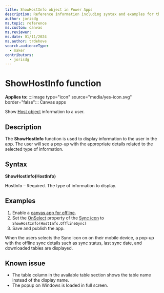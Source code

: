 ```yaml
---
title: ShowHostInfo object in Power Apps
description: Reference information including syntax and examples for the ShowHostInfo object in Power Apps.
author: jorisdg
ms.topic: reference
ms.custom: canvas
ms.reviewer: 
ms.date: 01/11/2024
ms.author: trdehove
search.audienceType: 
  - maker
contributors:
  - jorisdg
---
```

# ShowHostInfo function

**Applies to:** :::image type="icon" source="media/yes-icon.svg" border="false"::: Canvas apps 

Show [Host object](object-host.md) information to a user.

## Description

The **ShowHostInfo** function is used to display information to the user in the app. The user will see a pop-up with the appropriate details related to the selected type of information.     

## Syntax

**ShowHostInfo(HostInfo)**

HostInfo – Required. The type of information to display.

## Examples

1. Enable a [canvas app for offline](/power-apps/mobile/canvas-mobile-offline-overview).
1. Set the [OnSelect](/power-apps/maker/canvas-apps/controls/properties-core) property of the [Sync icon](/power-apps/maker/canvas-apps/controls/control-shapes-icons) to `ShowHostInfo(HostInfo.OfflineSync)`
1. Save and publish the app.

When the users selects the Sync icon on on their mobile device, a pop-up with the offline sync details such as sync status, last sync date, and downloaded tables are displayed. 

## Known issue
- The table column in the available table section shows the table name instead of the display name.
- The popup on Windows is loaded in full screen.

